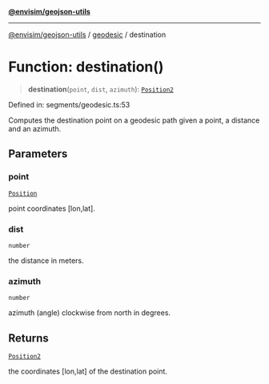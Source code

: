 [**@envisim/geojson-utils**](../../README.md)

---

[@envisim/geojson-utils]() / [geodesic](../README.md) / destination

# Function: destination()

> **destination**(`point`, `dist`, `azimuth`): [`Position2`](../../geojson/type-aliases/Position2.md)

Defined in: segments/geodesic.ts:53

Computes the destination point on a geodesic path given a point,
a distance and an azimuth.

## Parameters

### point

[`Position`](../../geojson/type-aliases/Position.md)

point coordinates [lon,lat].

### dist

`number`

the distance in meters.

### azimuth

`number`

azimuth (angle) clockwise from north in degrees.

## Returns

[`Position2`](../../geojson/type-aliases/Position2.md)

the coordinates [lon,lat] of the destination point.
